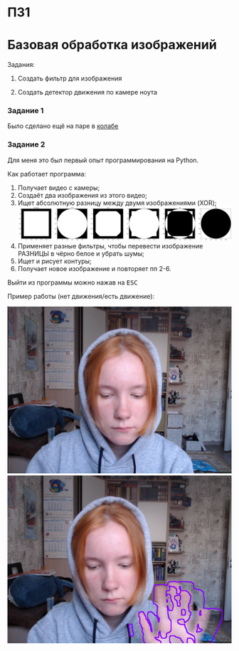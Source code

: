 # ПЗ1
# Базовая обработка изображений

Задания:

1. Создать фильтр для изображения

2. Создать детектор движения по камере ноута

### Задание 1

Было сделано ещё на паре в [колабе](https://colab.research.google.com/drive/16GnNUcuWzBtDTKEWHnwgNe5_j92ywZzj?usp=sharing)

### Задание 2

Для меня это был первый опыт программирования на Python.

Как работает программа:
1. Получает видео с камеры;
2. Создаёт два изображения из этого видео;
3. Ищет абсолютную разницу между двумя изображениями (XOR);
![Текст описания](xor.png)
5. Применяет разные фильтры, чтобы перевести изображение РАЗНИЦЫ в чёрно белое и убрать шумы;
6. Ищет и рисует контуры;
7. Получает новое изображение и повторяет пп 2-6.

Выйти из программы можно нажав на <kbd>ESC</kbd>

Пример работы (нет движения/есть движение):

![Текст описания](NoMove.png)
![Текст описания](Move.png)
